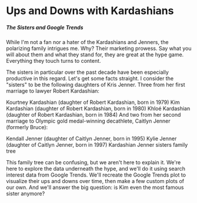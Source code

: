 # **Ups and Downs with Kardashians**

##### __The Sisters and Google Trends__
While I'm not a fan nor a hater of the Kardashians and Jenners, the polarizing family intrigues me. Why? Their marketing prowess. Say what you will about them and what they stand for, they are great at the hype game. Everything they touch turns to content.

The sisters in particular over the past decade have been especially productive in this regard. Let's get some facts straight. I consider the "sisters" to be the following daughters of Kris Jenner. Three from her first marriage to lawyer Robert Kardashian:

Kourtney Kardashian (daughter of Robert Kardashian, born in 1979)
Kim Kardashian (daughter of Robert Kardashian, born in 1980)
Khloé Kardashian (daughter of Robert Kardashian, born in 1984)
And two from her second marriage to Olympic gold medal-winning decathlete, Caitlyn Jenner (formerly Bruce):

Kendall Jenner (daughter of Caitlyn Jenner, born in 1995)
Kylie Jenner (daughter of Caitlyn Jenner, born in 1997)
Kardashian Jenner sisters family tree

This family tree can be confusing, but we aren't here to explain it. We're here to explore the data underneath the hype, and we'll do it using search interest data from Google Trends. We'll recreate the Google Trends plot to visualize their ups and downs over time, then make a few custom plots of our own. And we'll answer the big question: is Kim even the most famous sister anymore?

